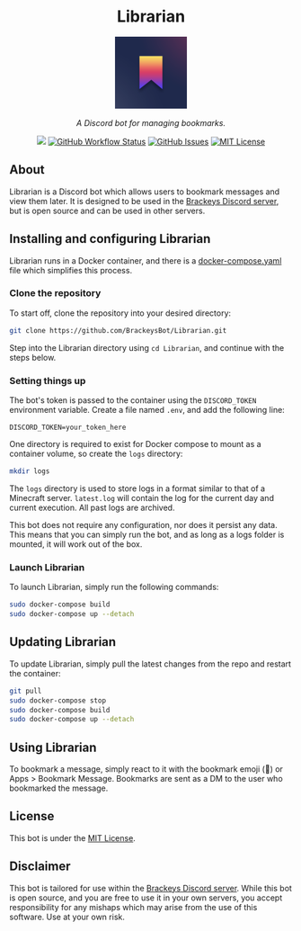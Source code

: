 <h1 align="center">Librarian</h1>
<p align="center"><img src="icon.png" width="128"></p>
<p align="center"><i>A Discord bot for managing bookmarks.</i></p>
<p align="center">
<a href="https://github.com/BrackeysBot/Librarian/releases"><img src="https://img.shields.io/github/v/release/BrackeysBot/Librarian?include_prereleases&style=flat-square"></a>
<a href="https://github.com/BrackeysBot/Librarian/actions/workflows/dotnet.yml"><img src="https://img.shields.io/github/actions/workflow/status/BrackeysBot/Librarian/dotnet.yml?branch=main&style=flat-square" alt="GitHub Workflow Status" title="GitHub Workflow Status"></a>
<a href="https://github.com/BrackeysBot/Librarian/issues"><img src="https://img.shields.io/github/issues/BrackeysBot/Librarian?style=flat-square" alt="GitHub Issues" title="GitHub Issues"></a>
<a href="https://github.com/BrackeysBot/Librarian/blob/main/LICENSE.md"><img src="https://img.shields.io/github/license/BrackeysBot/Librarian?style=flat-square" alt="MIT License" title="MIT License"></a>
</p>

## About
Librarian is a Discord bot which allows users to bookmark messages and view them later. It is designed to be used in the
[Brackeys Discord server](https://discord.gg/brackeys), but is open source and can be used in other servers.

## Installing and configuring Librarian 
Librarian runs in a Docker container, and there is a [docker-compose.yaml](docker-compose.yaml) file which simplifies this process.

### Clone the repository
To start off, clone the repository into your desired directory:
```bash
git clone https://github.com/BrackeysBot/Librarian.git
```
Step into the Librarian directory using `cd Librarian`, and continue with the steps below.

### Setting things up
The bot's token is passed to the container using the `DISCORD_TOKEN` environment variable. Create a file named `.env`, and add the
following line:
```
DISCORD_TOKEN=your_token_here
```

One directory is required to exist for Docker compose to mount as a container volume, so create the `logs` directory:
```bash
mkdir logs
```

The `logs` directory is used to store logs in a format similar to that of a Minecraft server. `latest.log` will contain the log
for the current day and current execution. All past logs are archived.

This bot does not require any configuration, nor does it persist any data. This means that you can simply run the bot, and as long
as a logs folder is mounted, it will work out of the box.

### Launch Librarian
To launch Librarian, simply run the following commands:
```bash
sudo docker-compose build
sudo docker-compose up --detach
```

## Updating Librarian
To update Librarian, simply pull the latest changes from the repo and restart the container:
```bash
git pull
sudo docker-compose stop
sudo docker-compose build
sudo docker-compose up --detach
```

## Using Librarian
To bookmark a message, simply react to it with the bookmark emoji (🔖) or Apps > Bookmark Message. Bookmarks are sent as a DM to
the user who bookmarked the message.

## License
This bot is under the [MIT License](LICENSE.md).

## Disclaimer
This bot is tailored for use within the [Brackeys Discord server](https://discord.gg/brackeys). While this bot is open source, and you are free to use it
in your own servers, you accept responsibility for any mishaps which may arise from the use of this software. Use at your own
risk.
